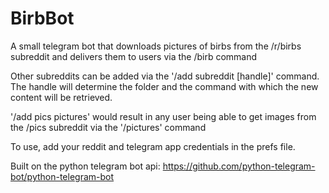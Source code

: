 # BirbBot
A small telegram bot that downloads pictures of birbs from the /r/birbs subreddit and delivers them to users via the  /birb command

Other subreddits can be added via the '/add subreddit [handle]' command. The handle will determine the folder and the command with which the new content will be retrieved.

'/add pics pictures' would result in any user being able to get images from the /pics subreddit via the '/pictures' command

To use, add your reddit and telegram app credentials in the prefs file.

Built on the python telegram bot api: https://github.com/python-telegram-bot/python-telegram-bot
